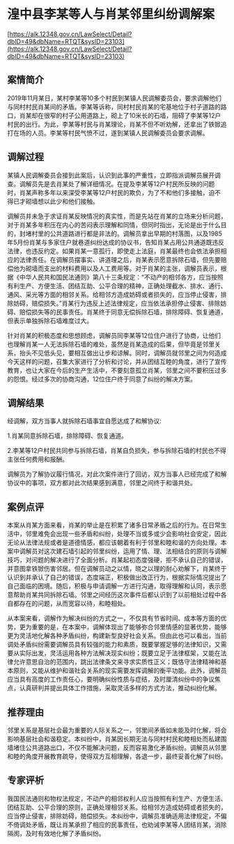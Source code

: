 # 湟中县李某等人与肖某邻里纠纷调解案 

[https://alk.12348.gov.cn/LawSelect/Detail?dbID=49&dbName=RTQT&sysID=23103](https://alk.12348.gov.cn/LawSelect/Detail?dbID=49&dbName=RTQT&sysID=23103) 


## 案情简介 

2019年11月某日，某村李某等10多个村民到某镇人民调解委员会，要求调解他们与同村村民肖某间的矛盾。李某等诉称，同村村民肖某的宅基地位于村子道路的路口，肖某却在很窄的村子公用道路上，砌上了10米长的石墙，阻碍了李某等12户村民的出行。为此，李某等村民与肖某理论，肖某不但不听劝解，还拿出了铁锨追打在场的人员。李某等村民气愤不过，遂到某镇人民调解委员会要求调解。 

## 调解过程 

某镇人民调解委员会接到此案后，认识到此事的严重性，立即指派调解员展开调查。调解员先是去肖某处了解详细情况。在提及李某等12户村民所反映的问题时，肖某声称多年以来深受李某等12户村民的欺负，为了不和他们多接触，迫不得已才砌墙想以此少和他们接触。 
 
调解员并未急于求证肖某反映情况的真实性，而是先站在肖某的立场来分析问题，对于肖某多年积压在内心的苦闷表示理解和同情，但同时指出，无论是出于什么目的，封堵村里的公共道路进行都是非法的。调解员拿出早期的村落图，以及1985年5月份肖某与多家住户就巷道纠纷达成的协议书，告知肖某占用公共通道既违反法律，也违反约定。如果肖某一意孤行，即使走上法庭，肖某最终也会依法承担相应的法律责任。在调解员摆事实、讲道理之后，肖某表示愿意拆除石墙，但先要赔偿他为砌墙而支出的材料费用以及人工费用等。对于肖某的主张，调解员表示，根据《中华人民共和国民法通则》第八十三条规定：“不动产的相邻各方，应当按照有利生产、方便生活、团结互助、公平合理的精神，正确处理截水、排水、通行、通风、采光等方面的相邻关系。给相邻方造成妨碍或者损失的，应当停止侵害，排除妨碍，赔偿损失。”肖某行为违反上述法律规定，应当依法承担停止侵害、排除妨碍、赔偿损失等的民事责任。肖某终于同意无偿拆除石墙，排除障碍、恢复通道，但表示单独拆除石墙难度过大。 
 
针对肖某的积极态度和思想顾虑，调解员同李某等12位住户进行了协商，让他们也理解肖某一人无法拆除石墙的难处，虽然是肖某造成的后果，但毕竟是邻里关系，抬头不见低头见，要相互做出让步和谅解。同时，调解员就邻里之间为何造成今天这样的问题，召集大家进行了分析和讨论，并从团结互睦的角度，进行了宣传教育，也让大家在今后的生产生活中，不要刻意孤立肖某，邻里之间不要积压过多的怨恨。经过多次的协商沟通，12位住户终于同意了纠纷的解决方案。 

## 调解结果 

经调解，双方当事人就拆除石墙事宜自愿达成了和解协议: 
 
1.肖某同意拆除石墙，排除障碍、恢复通道。 
 
2.李某等12户村民共同参与拆除石墙，肖某自负损失，参与拆除石墙的村民也不得主张任何费用和报酬。 
 
调解员为了解协议履行情况，对此次案件进行了回访，双方当事人已经完成了和解协议中的事项，双方都对此次结果感到满意，邻里之间终于和谐共处。 

## 案例点评 

本案从肖某方面来看，肖某的举止是在积累了诸多日常矛盾之后的行为。在日常生活中，邻里难免会出现一些矛盾和纠纷，处理不当或多或少会影响社会安定，因此无论从法律法规或者是道德情感，都应该朝着有利于邻里和睦和谐的方向处理。本案中调解员对这次建石墙引起的邻里纠纷，运用了情、理、法相结合的原则与调解技巧，对问题的解决进行了全面分析。肖某起初态度强硬，拒不承认自己的错误，并意图拿铁锨伤害邻居。但在调解员动之以情，晓之以理的耐心劝解下，肖某终于认识到并承认了自己的错误，态度端正，积极做出改正行为，根据实际情况提出了自己面临的困境。随后，积极与申请调解一方进行沟通，取得理解和认同，表示愿意帮助肖某共同拆除石墙。邻里之间经历这次事件后都认识到了以前相处过程中各自都存在的问题，从而宽容以待，和睦相处。 
 
从本案来看，调解作为解决纠纷的方式之一，不仅具有节省时间、成本等方面的优势，更为重要的是，在本案中，调解体现出了能够弥合邻里情感的显著优势，能够更为灵活地化解各种矛盾纠纷，构建新型良好社会关系。但由此也可以看出，当前调处矛盾纠纷需要调解员具有较强的能力和素质，既要掌握足够的法律知识，又需要从实际出发，灵活运用各种方法解决现实纠纷；既要立足于法律框架，又能在法律允许意思自治的范围内，跳出法律条文来寻求实质性正义；既恪守法律精神和基本原则，又能从维护和谐社会关系的现实需要发挥调解的衡平功能。此外，调解员应当具有高度的工作责任心，要明确纠纷性质与症结，及时厘清纠纷中的争议焦点，认真研判并提出具体工作措施，采取灵活多样的方式方法，推动纠纷化解。 

## 推荐理由 

邻里关系是基层社会最为重要的人际关系之一，邻里间矛盾如未能及时化解，将会影响基层社会和谐稳定。本纠纷中，肖某因长期无法与同村村民和睦相处而私建围墙堵住公共道路出口，不仅不能解决问题，反而容易激化矛盾纠纷。调解员从邻里和睦的角度开展教育疏导，使得双方互相理解，各退一步，最终妥善化解了纠纷。 

## 专家评析 

我国民法通则和物权法规定，不动产的相邻权利人应当按照有利生产、方便生活、团结互助、公平合理的原则，正确处理相邻关系。给相邻方造成妨碍或者损失的，应当停止侵害，排除妨碍，赔偿损失。本纠纷中，调解员准确适用法律规定，不偏不倚调处矛盾，既让肖某承担了相应的民事责任，也劝诫李某等人团结肖某，消除隔阂，及时有效地化解了矛盾纠纷。 

